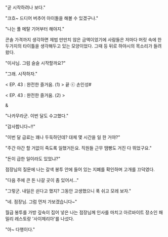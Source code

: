 "곧 시작하려나 보다." 

"크흐~ 드디어 버추어 아이돌을 해볼 수 있겠구나." 

"나는 풀 메탈 기어부터 해야지." 

콘솔 가격까지 생각하면 제법 만만치 않은 금액이었기에 사람들은 저마다 머릿 속에 한 두가지의 타이틀을 생각해두고 있는 모양이었다. 그때 등 뒤로 하야시의 목소리가 들려왔다. 

"이사님. 그럼 슬슬 시작할까요?" 

"그래. 시작하자."

< EP. 43 : 완전한 즐거움. (1) > 끝
ⓒ 손인성#

< EP. 43 : 완전한 즐거움. (2) >

& 

"나카무라군. 이번 달도 수고했다." 

"감사합니다~!!" 

"이번 달 급료는 꽤나 두둑하던데? 대체 몇 시간을 일 한 거야?" 

"주간 야간 할 거없이 죽도록 일했거든요. 직원들 근무 땜빵도 거진 다 뛰었구요." 

"돈이 급한 일이라도 있었냐?" 

점장님의 질문에 나는 갈색 봉투 안에 들어 있는 지폐를 확인하며 고개를 끄덕였다. 

"다음 주에 큰 돈 나갈 곳이 좀 있어서..." 

"그렇군. 내일은 쉰다고 했지? 그동안 고생했으니 푹 쉬고 모레 보자." 

"네. 점장님. 그럼 먼저 가보겠습니다~" 

월급 봉투를 가방 깊숙이 집어 넣은 나는 점장님께 인사를 마치고 아르바이트 장소인 패밀리 레스토랑 '사이제리아'를 나섰다. 

"아~ 다행이다." 